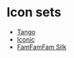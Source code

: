 # Icon sets

* [Tango](http://tango.freedesktop.org/Tango_Desktop_Project)
* [Iconic](http://somerandomdude.com/projects/iconic/)
* [FamFamFam Silk](http://www.famfamfam.com/lab/icons/silk/)